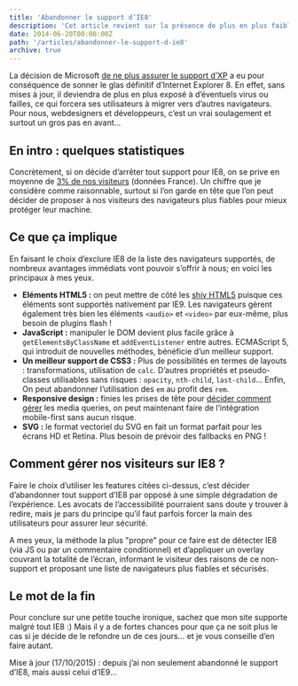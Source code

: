 ```yaml
---
title: 'Abandonner le support d’IE8'
description: 'Cet article revient sur la présence de plus en plus faible d’Internet Explorer 8 dans le paysage web ainsi que ses implications pour nous, webdesigners.'
date: 2014-06-20T00:00:00Z
path: '/articles/abandonner-le-support-d-ie8'
archive: true
---
```


La décision de Microsoft [de ne plus assurer le support d’XP](http://windows.microsoft.com/fr-fr/windows/end-support-help) a eu pour conséquence de sonner le glas définitif d’Internet Explorer 8. En effet, sans mises à jour, il deviendra de plus en plus exposé à d’éventuels virus ou failles, ce qui forcera ses utilisateurs à migrer vers d’autres navigateurs. Pour nous, webdesigners et développeurs, c’est un vrai soulagement et surtout un gros pas en avant…

## En intro : quelques statistiques

Concrètement, si on décide d’arrêter tout support pour IE8, on se prive en moyenne de [3% de nos visiteurs](http://gs.statcounter.com/#desktop-browser_version_partially_combined-FR-monthly-201404-201406-bar) (données France). Un chiffre que je considère comme raisonnable, surtout si l’on garde en tête que l’on peut décider de proposer à nos visiteurs des navigateurs plus fiables pour mieux protéger leur machine.

## Ce que ça implique

En faisant le choix d’exclure IE8 de la liste des navigateurs supportés, de nombreux avantages immédiats vont pouvoir s’offrir à nous; en voici les principaux à mes yeux.

- **Eléments HTML5 :** on peut mettre de côté les [shiv HTML5](https://code.google.com/p/html5shiv/) puisque ces éléments sont supportés nativement par IE9. Les navigateurs gèrent également très bien les éléments `<audio>` et `<video>` par eux-même, plus besoin de plugins flash !
- **JavaScript :** manipuler le DOM devient plus facile grâce à `getElementsByClassName` et `addEventListener` entre autres. ECMAScript 5, qui introduit de nouvelles méthodes, bénéficie d’un meilleur support.
- **Un meilleur support de CSS3 :** Plus de possibilités en termes de layouts : transformations, utilisation de `calc`. D’autres propriétés et pseudo-classes utilisables sans risques : `opacity`, `nth-child`, `last-child`… Enfin, On peut abandonner l’utilisation des `em` au profit des `rem`.
- **Responsive design :** finies les prises de tête pour [décider comment gérer](/articles/les-anciens-navigateurs/) les media queries, on peut maintenant faire de l’intégration mobile-first sans aucun risque.
- **SVG :** le format vectoriel du SVG en fait un format parfait pour les écrans HD et Retina. Plus besoin de prévoir des fallbacks en PNG !

## Comment gérer nos visiteurs sur IE8 ?

Faire le choix d’utiliser les features citées ci-dessus, c’est décider d’abandonner tout support d’IE8 par opposé à une simple dégradation de l’expérience. Les avocats de l’accessibilité pourraient sans doute y trouver à redire, mais je pars du principe qu’il faut parfois forcer la main des utilisateurs pour assurer leur sécurité.

A mes yeux, la méthode la plus "propre" pour ce faire est de détecter IE8 (via JS ou par un commentaire conditionnel) et d’appliquer un overlay couvrant la totalité de l’écran, informant le visiteur des raisons de ce non-support et proposant une liste de navigateurs plus fiables et sécurisés.

## Le mot de la fin

Pour conclure sur une petite touche ironique, sachez que mon site supporte malgré tout IE8 :) Mais il y a de fortes chances pour que ça ne soit plus le cas si je décide de le refondre un de ces jours… et je vous conseille d’en faire autant.

<p class="info">Mise à jour (17/10/2015) : depuis j’ai non seulement abandonné le support d’IE8, mais aussi celui d’IE9…</p>
